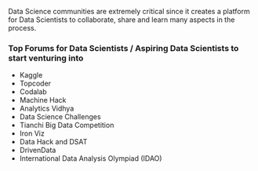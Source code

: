 Data Science communities are extremely critical since it creates a platform for Data Scientists to collaborate, share and learn many aspects in the process.

### Top Forums for Data Scientists / Aspiring Data Scientists to start venturing into

- Kaggle
- Topcoder
- Codalab
- Machine Hack
- Analytics Vidhya
- Data Science Challenges
- Tianchi Big Data Competition
- Iron Viz
- Data Hack and DSAT
- DrivenData
- International Data Analysis Olympiad (IDAO)
